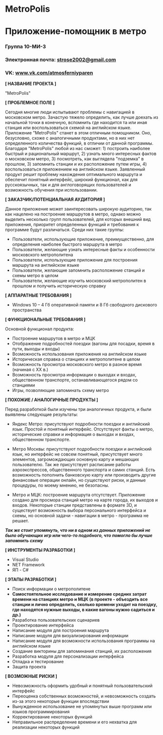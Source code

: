 # MetroPolis
# Приложение-помощник в метро

### Группа 10-МИ-3
### Электронная почта: strose2002@gmail.com
### VK: www.vk.com/atmosferniyparen

**[ НАЗВАНИЕ ПРОЕКТА ]**

"MetroPolis"

**[ ПРОБЛЕМНОЕ ПОЛЕ ]**

Сегодня многие люди испытывают проблемы с навигацией в московском метро. Зачастую тяжело определить, как лучше доехать из начальной точки в конечную, вспомнить где находится та или иная станция или воспользоваться схемой на английском языке. Приложение "MetroPolis" станет в этом отличным помощником. Оно, безусловно, схоже с аналогичными продуктами, но в них нет определенного количества функций, в отличии от данной программы. Благодаря "MetroPolis" любой из нас сможет: 1) построить наиболее быстрый и рациональный маршрут, 2) узнать много интересных фактов о московском метро, 3) посмотреть, как выглядела "подземка" в прошлом, 3) запомнить станции и их расположение путем игры, 4) воспользоваться приложением на английском языке. Заявленный продукт решит проблему нахождения оптимального маршрута и обеспечит понятный интерфейс, широкий функционал, как для русскоязычных, так и для англоговорящих пользователей и возможность обучения при использовании.

**[ ЗАКАЗЧИК/ПОТЕНЦИАЛЬНАЯ АУДИТОРИЯ ]**

Данное приложение может заинтересовать широкую аудиторию, так как нацелено на построение маршрутов в метро, однако можно выделить 
несколько групп пользователей, для которых внешний вид приложения, приоритет определенных функций и требования к программе будут 
различаться. Среди них такие группы:
* Пользователи, использующие приложение, преимущественно, для определения наиболее быстрого маршрута в метро
* Пользователи, желающие узнать интересные факты и особенности московского метрополитена
* Пользователи, использующие приложение для построения маршрута на английском языке
* Пользователи, желающие запомнить расположение станций и схемы метро в целом
* Пользователи, желающие изучить московский метрополитен в прошлом и получить историческую справку

**[ АППАРАТНЫЕ ТРЕБОВАНИЯ ]** 

* Windows 10 – 4 Гб оперативной памяти и 8 Гб свободного дискового пространства 

**[ ФУНКЦИОНАЛЬНЫЕ ТРЕБОВАНИЯ ]**

Основной функционал продукта:
* Построение маршрутов в метро и МЦК
* Отображение подробностей поездки (вагоны для посадки, время в пути, выходы и входы)
* Возможность использования приложения на английском языке
* Историческая справка о станциях и метрополитене в целом
* Возможность просмотра московского метро в разное время (начиная с ХХ в.) 
* Возможность просмотра информации о выходах и входах, общественном транспорте, останавливающегося рядом со станциями
* Игры, позволяющие запоминать схему метро

**[ ПОХОЖИЕ / АНАЛОГИЧНЫЕ ПРОДУКТЫ ]**

Перед разработкой были изучены три аналогичных продукта, и были выявлены следующие результаты:

* Яндекс Метро: присутствуют подробности поездки и английский язык. Простой и понятный интерфейс. Отсутствуют факты о метро, исторические справки и информация о выходах и входах, общественном транспорте. 

* Метро Москвы: присутствуют подробности поездки и английский язык, но интерфейс не совсем понятный, присутствует много элементов, загромождающих основную карту и мешающих пользователю. Так же присутствует расписание работы аэроэкспрессов, общественного транспорта и самих станций. Есть возможность пополнить банковскую карту или производить другие финансовые операции онлайн, но существуют риски, и данные процедуры, по моему мнению, не безопасны.

* Метро и МЦК: построение маршрута отсутствует. Приложение создано для просмора станций метро на карте города, их выходов и входов. Некоторые станции представлены в формате 3D, и существует возможность выбора персонального интерфейса и схемы, но основной задачи - навигации в метро - программа не решает.

_**Так же стоит упомянуть, что ни в одном из данных приложений не было обучающих игр или чего-то подобного, что помогло бы лучше 
запомнить схему**_

**[ ИНСТРУМЕНТЫ РАЗРАБОТКИ ]**

* Visual Studio
* NET Framework 
* ЯП - C#

**[ ЭТАПЫ РАЗРАБОТКИ ]**

* Поиск информации о метрополитене
* **Самостоятельное исследование и измерение средних затрат времени на станциях метро и МЦК (в проекте - объездить все станции и лично определить, сколько времени уходит на поездку, где находятся нужные выходы, в какие вагоны нужно садиться и др.)**
* Разработка пользовательских сценариев
* Проектирование интерфейса
* Написание модуля для построения маршрута
* Написание модуля для визуализирования информации
* Написание модуля для возможности использования программы на английском языке
* Создание викторины для запоминания станций, их расположения
* Разработка модуля для персонализации интерфейса
* Отладка и тестирование
* Защита проекта

**[ ВОЗМОЖНЫЕ РИСКИ ]**

* Невозможность оформить удобный и понятный пользовательский интерфейс 
* Переоценка собственных возможностей, и невозможность создать из-за этого некоторые функции впоследствии
* Вынужденное использование не упомянутых выше программ или языков программирования
* Корректирование некоторых функций
* Неправильное распределение времени и его нехватка для реализации некоторых функций
